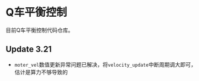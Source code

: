 # Q车平衡控制

目前Q车平衡控制代码仓库。

## Update 3.21

- `moter_vel`数值更新异常问题已解决，将`velocity_update`中断周期调大即可，估计是算力不够导致的
